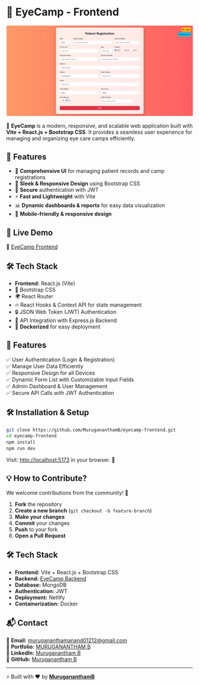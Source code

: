 # 👀 EyeCamp - Frontend

![alt text](image.png)

🚀 **EyeCamp** is a modern, responsive, and scalable web application built with **Vite + React.js + Bootstrap CSS**. It provides a seamless user experience for managing and organizing eye care camps efficiently.

## 🌟 Features
- 🏥 **Comprehensive UI** for managing patient records and camp registrations
- 🎨 **Sleek & Responsive Design** using Bootstrap CSS
- 🔐 **Secure** authentication with JWT
- ⚡ **Fast and Lightweight** with Vite
- 📊 **Dynamic dashboards & reports** for easy data visualization
- 📱 **Mobile-friendly & responsive design**

## 🚀 Live Demo
🔗 [EyeCamp Frontend](https://eyecamp-aph.netlify.app/) 

## 🛠️ Tech Stack
- **Frontend:** React.js (Vite)
- 🎨 Bootstrap CSS
- 🌍 React Router
- 🔥 React Hooks & Context API for state management
- 🔒 JSON Web Token (JWT) Authentication
- 📡 API Integration with Express.js Backend
- 🐳 **Dockerized** for easy deployment

## 📌 Features
✅ User Authentication (Login & Registration)  
✅ Manage User Data Efficiently  
✅ Responsive Design for all Devices  
✅ Dynamic Form List with Customizable Input Fields  
✅ Admin Dashboard & User Management  
✅ Secure API Calls with JWT Authentication  

## 🛠️ Installation & Setup

```sh
git clone https://github.com/MurugananthamB/eyecamp-frontend.git
cd eyecamp-frontend
npm install
npm run dev
```

Visit: [http://localhost:5173](http://localhost:5173) in your browser. 🎯

## 💡 How to Contribute?
We welcome contributions from the community! 🚀

1. **Fork** the repository
2. **Create a new branch** (`git checkout -b feature-branch`)
3. **Make your changes**
4. **Commit** your changes
5. **Push** to your fork
6. **Open a Pull Request**

## 🛠 Tech Stack
- **Frontend:** Vite + React.js + Bootstrap CSS
- **Backend:** [EyeCamp Backend](https://eyecamp-backend.onrender.com/)
- **Database:** MongoDB
- **Authentication:** JWT
- **Deployment:** Netlify
- **Containerization:** Docker

## 📬 Contact
📧 **Email:** murugananthamanand01212@gmail.com  
🔗 **Portfolio:** [MURUGANANTHAM B](https://mrcreatorportfolio.netlify.app/)  
🔗 **LinkedIn:** [Muruganantham B](https://www.linkedin.com/in/murugananthamb/)  
📌 **GitHub:** [Muruganantham B](https://github.com/MurugananthamB)

---

⚡ Built with ❤️ by **[MurugananthamB](https://github.com/MurugananthamB)**
